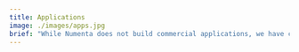 ```yaml
---
title: Applications
image: ./images/apps.jpg
brief: "While Numenta does not build commercial applications, we have created example HTM applications in several fields such as monitoring stock performance, detecting unusual human behavior, and finding patterns in geospatial data. Additionally, our partners have created commercial applications in the field of monitoring IT infrastructure and understanding natural language. We are confident that many additional applications will be created in the future"
---
```

